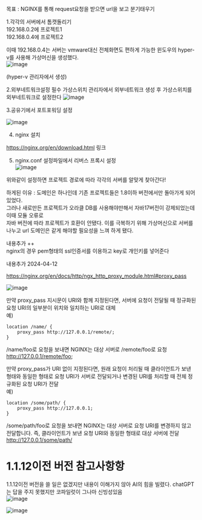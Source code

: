 목표 : NGINX를 통해 request요청을 받으면 url을 보고 분기태우기   



1.각각의 서버에서 톰캣돌리기   
192.168.0.2에 프로젝트1  
192.168.0.4에 프로젝트2  


이때 192.168.0.4는 서버는 vmware대신 전체화면도 편하게 가능한 윈도우의 hyper-v를 사용해 가상머신을 생성했다.  
![image](https://github.com/2nho/personal-study/assets/97571604/e381111f-b76c-41fd-9548-fc70085e320f)

(hyper-v 관리자에서 생성)

2.외부네트워크설정 필수
가상스위치 관리자에서 외부네트워크 생성 후 
가상스위치를 외부네트워크로 설정한다 
![image](https://github.com/2nho/personal-study/assets/97571604/5f71d64a-b68f-41e5-b893-ae3f46995c1c)


3.공유기에서 포트포워딩 설정  
  
![image](https://github.com/2nho/personal-study/assets/97571604/75c24fd5-2428-4038-aded-1cd57f935e92)


4. nginx 설치 

https://nginx.org/en/download.html 링크


5. nginx.conf 설정파일에서 리버스 프록시 설정  
![image](https://github.com/2nho/personal-study/assets/97571604/547a8fc6-67b3-4089-a2e5-d0073ae35a00)

위와같이 설정하면 프로젝트 경로에 따라 각각의 서버를 알맞게 찾아간다!



하게된 이유 : 도메인은 하나인데 기존 프로젝트들은 1.8이하 버전에서만 돌아가게 되어있었다.  
그러나 새로만든 프로젝트가 오라클 DB를 사용해야만해서 자바17버전이 강제되었는데 이때 모듈 오류로   
자바 버전에 따라 프로젝트가 호환이 안됐다. 이를 극복하기 위해 가상머신으로 서버를 나누고 url 도메인은 같게 해야할 필요성을 느껴 하게 됐다.


내용추가 ++   
nginx의 경우 pem형태의 ssl인증서를 이용하고 key로 개인키를 넣어준다




내용추가 2024-04-12  

https://nginx.org/en/docs/http/ngx_http_proxy_module.html#proxy_pass  

![image](https://github.com/2nho/personal-study/assets/97571604/2a217279-b892-47ac-904b-303effab68ef)

만약 proxy_pass 지시문이 URI와 함께 지정된다면, 서버에 요청이 전달될 때 정규화된 요청 URI의 일부분이 위치와 일치하는 URI로 대체  
예)  
```
location /name/ {  
    proxy_pass http://127.0.0.1/remote/;  
}
``` 
/name/foo로 요청을 보내면 NGINX는 대상 서버로 /remote/foo로 요청  
http://127.0.0.1/remote/foo;  

만약 proxy_pass가 URI 없이 지정된다면, 원래 요청이 처리될 때 클라이언트가 보낸 형태와 동일한 형태로 요청 URI가 서버로 전달되거나 변경된 URI를 처리할 때 전체 정규화된 요청 URI가 전달  
예)  
```
location /some/path/ {  
    proxy_pass http://127.0.0.1;  
}
``` 
/some/path/foo로 요청을 보내면 NGINX는 대상 서버로 요청 URI를 변경하지 않고 전달합니다. 즉, 클라이언트가 보낸 요청 URI와 동일한 형태로 대상 서버에 전달     
http://127.0.0.1/some/path/  
  
# 1.1.12이전 버전 참고사항항  
1.1.12이전 버전을 쓸 일은 없겠지만 내용이 이해가지 않아 AI의 힘을 빌렸다. chatGPT는 답을 주지 못했지만 코파일럿이 그나마 신빙성있음  
  ![image](https://github.com/2nho/personal-study/assets/97571604/727c001b-61ac-4d09-b693-affd262e942e)  

  ![image](https://github.com/2nho/personal-study/assets/97571604/755fdb51-e385-4897-bc02-dbe859631242)

